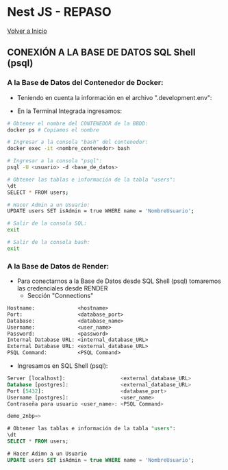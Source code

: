 # Nest JS - REPASO

[Volver a Inicio](../README.md)

## CONEXIÓN A LA BASE DE DATOS SQL Shell (psql)

### A la Base de Datos del Contenedor de Docker:

- Teniendo en cuenta la información en el archivo ".development.env":

- En la Terminal Integrada ingresamos:

```bash
# Obtener el nombre del CONTENEDOR de la BBDD:
docker ps # Copiamos el nombre

# Ingresar a la consola "bash" del contenedor:
docker exec -it <nombre_contenedor> bash

# Ingresar a la consola "psql":
psql -U <usuario> -d <base_de_datos>

# Obtener las tablas e información de la tabla "users":
\dt
SELECT * FROM users;

# Hacer Admin a un Usuario:
UPDATE users SET isAdmin = true WHERE name = 'NombreUsuario';

# Salir de la consola SQL:
exit

# Salir de la consola bash:
exit
```

### A la Base de Datos de Render:

- Para conectarnos a la Base de Datos desde SQL Shell (psql) tomaremos las credenciales desde RENDER
  - Sección "Connections"

```txt
Hostname:              <hostname>
Port:                  <database_port>
Database:              <database_name>
Username:              <user_name>
Password:              <password>
Internal Database URL: <internal_database_URL>
External Database URL: <external_database_URL>
PSQL Command:          <PSQL Command>
```

- Ingresamos en SQL Shell (psql):

```sql
Server [localhost]:                  <external_database_URL>
Database [postgres]:                 <external_database_URL>
Port [5432]:                         <database_port>
Username [postgres]:                 <user_name>
Contraseña para usuario <user_name>: <PSQL Command>

demo_2nbp=>

# Obtener las tablas e información de la tabla "users":
\dt
SELECT * FROM users;

# Hacer Adimn a un Usuario
UPDATE users SET isAdmin = true WHERE name = 'NombreUsuario';

```

